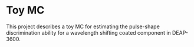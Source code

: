 # Toy MC

This project describes a toy MC for estimating the pulse-shape discrimination ability for a wavelength shifting coated component in DEAP-3600.

